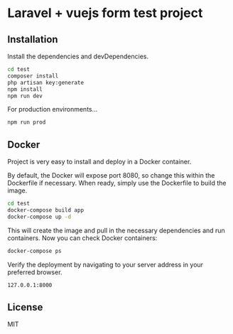 # Laravel + vuejs form test project

## Installation

Install the dependencies and devDependencies.

```sh
cd test
composer install
php artisan key:generate
npm install
npm run dev
```

For production environments...

```sh
npm run prod
```


## Docker

Project is very easy to install and deploy in a Docker container.

By default, the Docker will expose port 8080, so change this within the
Dockerfile if necessary. When ready, simply use the Dockerfile to
build the image.

```sh
cd test
docker-compose build app
docker-compose up -d
```

This will create the image and pull in the necessary dependencies and run containers.
Now you can check Docker containers:

```sh
docker-compose ps
```

Verify the deployment by navigating to your server address in
your preferred browser.

```sh
127.0.0.1:8000
```

## License

MIT
